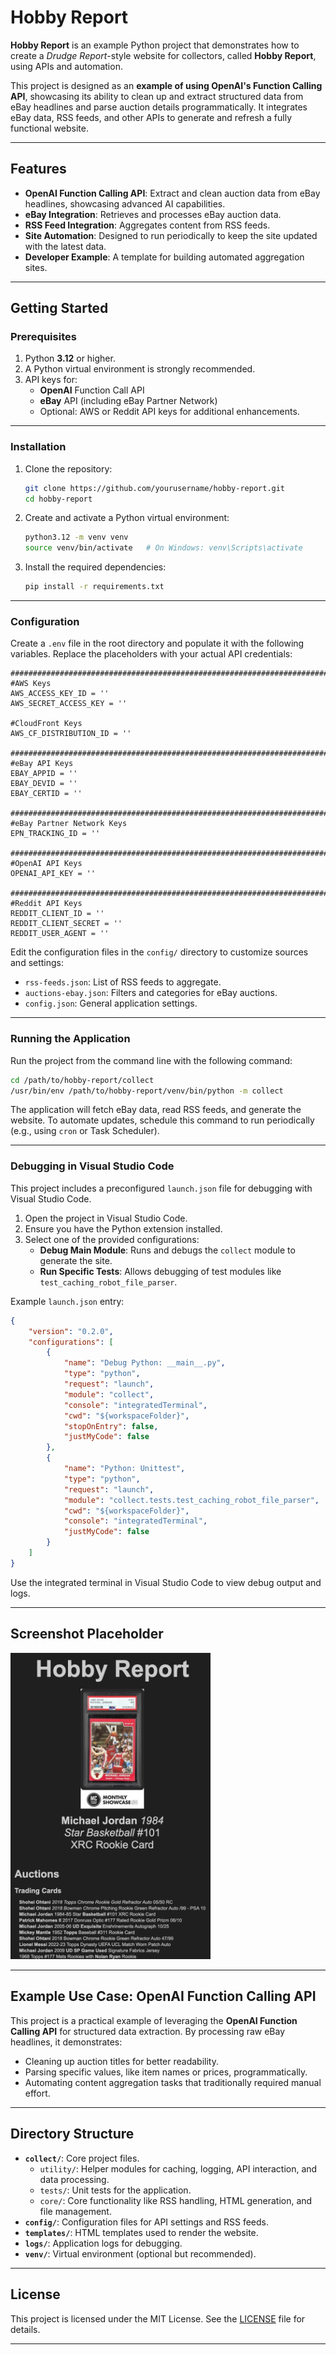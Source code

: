 
# Hobby Report

**Hobby Report** is an example Python project that demonstrates how to create a _Drudge Report_-style website for collectors, called **Hobby Report**, using APIs and automation. 

This project is designed as an **example of using OpenAI's Function Calling API**, showcasing its ability to clean up and extract structured data from eBay headlines and parse auction details programmatically. It integrates eBay data, RSS feeds, and other APIs to generate and refresh a fully functional website.

---

## Features

- **OpenAI Function Calling API**: Extract and clean auction data from eBay headlines, showcasing advanced AI capabilities.
- **eBay Integration**: Retrieves and processes eBay auction data.
- **RSS Feed Integration**: Aggregates content from RSS feeds.
- **Site Automation**: Designed to run periodically to keep the site updated with the latest data.
- **Developer Example**: A template for building automated aggregation sites.

---

## Getting Started

### Prerequisites

1. Python **3.12** or higher.
2. A Python virtual environment is strongly recommended.
3. API keys for:
   - **OpenAI** Function Call API
   - **eBay** API (including eBay Partner Network)
   - Optional: AWS or Reddit API keys for additional enhancements.

---

### Installation

1. Clone the repository:
   ```bash
   git clone https://github.com/yourusername/hobby-report.git
   cd hobby-report
   ```

2. Create and activate a Python virtual environment:
   ```bash
   python3.12 -m venv venv
   source venv/bin/activate   # On Windows: venv\Scripts\activate
   ```

3. Install the required dependencies:
   ```bash
   pip install -r requirements.txt
   ```

---

### Configuration

Create a `.env` file in the root directory and populate it with the following variables. Replace the placeholders with your actual API credentials:

```plaintext
################################################################################
#AWS Keys
AWS_ACCESS_KEY_ID = ''
AWS_SECRET_ACCESS_KEY = ''

#CloudFront Keys
AWS_CF_DISTRIBUTION_ID = ''

################################################################################
#eBay API Keys
EBAY_APPID = ''
EBAY_DEVID = ''
EBAY_CERTID = ''

################################################################################
#eBay Partner Network Keys
EPN_TRACKING_ID = ''

################################################################################
#OpenAI API Keys
OPENAI_API_KEY = ''

################################################################################
#Reddit API Keys
REDDIT_CLIENT_ID = ''
REDDIT_CLIENT_SECRET = ''
REDDIT_USER_AGENT = ''
```

Edit the configuration files in the `config/` directory to customize sources and settings:
- `rss-feeds.json`: List of RSS feeds to aggregate.
- `auctions-ebay.json`: Filters and categories for eBay auctions.
- `config.json`: General application settings.

---

### Running the Application

Run the project from the command line with the following command:

```bash
cd /path/to/hobby-report/collect
/usr/bin/env /path/to/hobby-report/venv/bin/python -m collect
```

The application will fetch eBay data, read RSS feeds, and generate the website. To automate updates, schedule this command to run periodically (e.g., using `cron` or Task Scheduler).

---

### Debugging in Visual Studio Code

This project includes a preconfigured `launch.json` file for debugging with Visual Studio Code.

1. Open the project in Visual Studio Code.
2. Ensure you have the Python extension installed.
3. Select one of the provided configurations:
   - **Debug Main Module**: Runs and debugs the `collect` module to generate the site.
   - **Run Specific Tests**: Allows debugging of test modules like `test_caching_robot_file_parser`.

Example `launch.json` entry:
```json
{
    "version": "0.2.0",
    "configurations": [
        {
            "name": "Debug Python: __main__.py",
            "type": "python",
            "request": "launch",
            "module": "collect",
            "console": "integratedTerminal",
            "cwd": "${workspaceFolder}",
            "stopOnEntry": false,
            "justMyCode": false
        },
        {
            "name": "Python: Unittest",
            "type": "python",
            "request": "launch",
            "module": "collect.tests.test_caching_robot_file_parser",
            "cwd": "${workspaceFolder}",
            "console": "integratedTerminal",
            "justMyCode": false
        }
    ]
}
```

Use the integrated terminal in Visual Studio Code to view debug output and logs.

---

## Screenshot Placeholder

<img src="assets/hobbyrptscreenshot.png" alt="Screenshot Hobby Report" width="320">

---

## Example Use Case: OpenAI Function Calling API

This project is a practical example of leveraging the **OpenAI Function Calling API** for structured data extraction. By processing raw eBay headlines, it demonstrates:
- Cleaning up auction titles for better readability.
- Parsing specific values, like item names or prices, programmatically.
- Automating content aggregation tasks that traditionally required manual effort.

---

## Directory Structure

- **`collect/`**: Core project files.
  - `utility/`: Helper modules for caching, logging, API interaction, and data processing.
  - `tests/`: Unit tests for the application.
  - `core/`: Core functionality like RSS handling, HTML generation, and file management.
- **`config/`**: Configuration files for API settings and RSS feeds.
- **`templates/`**: HTML templates used to render the website.
- **`logs/`**: Application logs for debugging.
- **`venv/`**: Virtual environment (optional but recommended).

---

## License

This project is licensed under the MIT License. See the [LICENSE](LICENSE) file for details.

---
